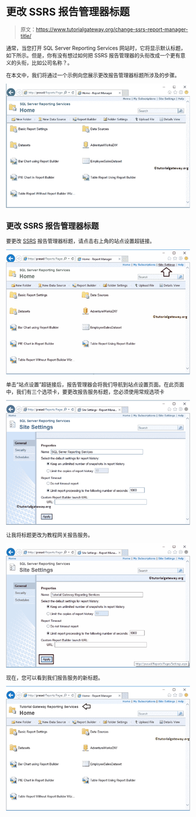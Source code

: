 # 更改 SSRS 报告管理器标题

> 原文：<https://www.tutorialgateway.org/change-ssrs-report-manager-title/>

通常，当您打开 SQL Server Reporting Services 网站时，它将显示默认标题，如下所示。但是，你有没有想过如何把 SSRS 报告管理器的头衔改成一个更有意义的头衔，比如公司名称？。

在本文中，我们将通过一个示例向您展示更改报告管理器标题所涉及的步骤。

![Change SSRS Report Manager Title 1](img/84398c48683b2c7ebc06f3534860364d.png)

## 更改 SSRS 报告管理器标题

要更改 [SSRS](https://www.tutorialgateway.org/ssrs/) 报告管理器标题，请点击右上角的站点设置超链接。

![Change SSRS Report Manager Title 2](img/8c24d9e411cc52e5b42a844d39e20115.png)

单击“站点设置”超链接后，报告管理器会将我们导航到站点设置页面。在此页面中，我们有三个选项卡，要更改报告服务标题，您必须使用常规选项卡

![Change SSRS Report Manager Title 3](img/60aaae3615b9ac0cb603fd8cb655acec.png)

让我将标题更改为教程网关报告服务。

![Change SSRS Report Manager Title 4](img/fa562be4454723c7d8920e26efdba425.png)

现在，您可以看到我们报告服务的新标题。

![Change SSRS Report Manager Title 5](img/3179f4ac3fea21e8d026fd3155ee091b.png)